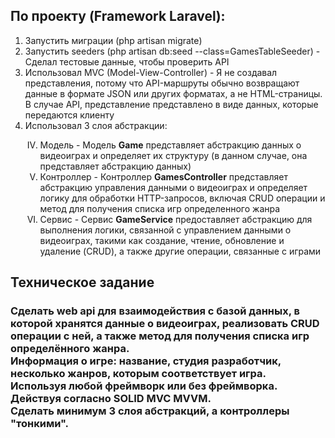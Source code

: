 <h2>По проекту (Framework Laravel):</h2>

<ol>
    <li>Запустить миграции (php artisan migrate)</li>
    <li>Запустить seeders (php artisan db:seed --class=GamesTableSeeder) - Сделал тестовые данные, чтобы проверить API</li>
    <li>Использовал MVC (Model-View-Controller) - Я не создавал представления, потому что API-маршруты обычно возвращают данные в формате JSON или других форматах, а не HTML-страницы. В случае API, представление представлено в виде данных, которые передаются клиенту</li>
    <li>Использовал 3 слоя абстракции:</li>
    <ol type="I" start="4">
        <li>Модель - Модель <b>Game</b> представляет абстракцию данных о видеоиграх и определяет их структуру (в данном случае, она представляет абстракцию данных)</li>
        <li>Контроллер - Контроллер <b>GamesController</b> представляет абстракцию управления данными о видеоиграх и определяет логику для обработки HTTP-запросов, включая CRUD операции и метод для получения списка игр определенного жанра</li>
        <li>Сервис - Сервис <b>GameService</b> предоставляет абстракцию для выполнения логики, связанной с управлением данными о видеоиграх, такими как создание, чтение, обновление и удаление (CRUD), а также другие операции, связанные с играми</li>
    </ol>
</ol>


<h2>Техническое задание</h2>

<h3>
    Сделать web api для взаимодействия с базой данных, в которой хранятся данные о видеоиграх, реализовать CRUD операции с ней, а также метод для получения списка игр определённого жанра. <br>
    Информация о игре: название, студия разработчик, несколько жанров, которым соответствует игра.<br>
    Используя любой фреймворк или без фреймворка.<br>
    Действуя согласно SOLID MVC MVVM.<br>
    Сделать минимум 3 слоя абстракций, а контроллеры "тонкими". 
</h3>


